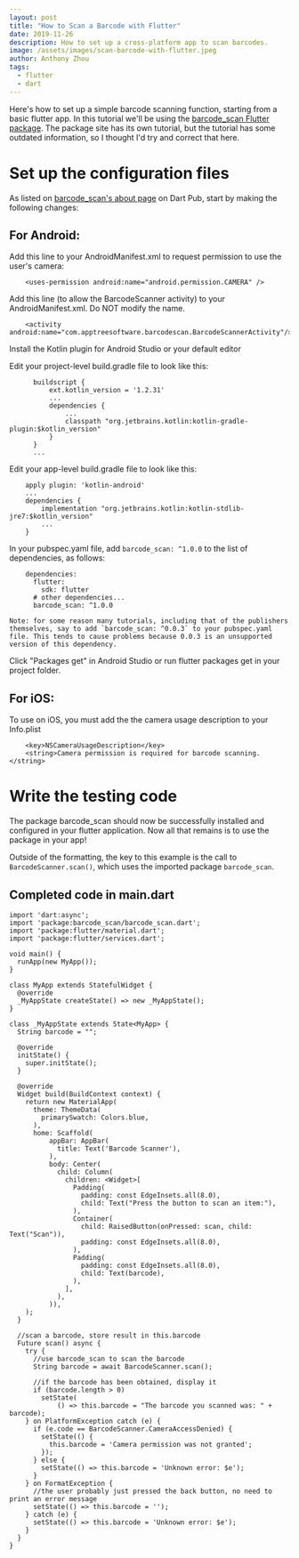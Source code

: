 ```yaml
---
layout: post
title: "How to Scan a Barcode with Flutter"
date: 2019-11-26
description: How to set up a cross-platform app to scan barcodes.
image: /assets/images/scan-barcode-with-flutter.jpeg
author: Anthony Zhou
tags:
  - flutter
  - dart
---
```


Here's how to set up a simple barcode scanning function, starting from a basic flutter app. In this tutorial we'll be using the [barcode_scan Flutter package](https://pub.dev/packages/barcode_scan). The package site has its own tutorial, but the tutorial has some outdated information, so I thought I'd try and correct that here.

# Set up the configuration files
As listed on [barcode_scan's about page](https://pub.dev/packages/barcode_scan) on Dart Pub, start by making the following changes:

## For Android:

Add this line to your AndroidManifest.xml to request permission to use the user's camera:

        <uses-permission android:name="android.permission.CAMERA" />

Add this line (to allow the BarcodeScanner activity) to your AndroidManifest.xml. Do NOT modify the name.

        <activity android:name="com.apptreesoftware.barcodescan.BarcodeScannerActivity"/>

Install the Kotlin plugin for Android Studio or your default editor

Edit your project-level build.gradle file to look like this:

          buildscript {
              ext.kotlin_version = '1.2.31'
              ...
              dependencies {
                  ...
                  classpath "org.jetbrains.kotlin:kotlin-gradle-plugin:$kotlin_version"
              }
          }
          ...

Edit your app-level build.gradle file to look like this:

        apply plugin: 'kotlin-android'
        ...
        dependencies {
            implementation "org.jetbrains.kotlin:kotlin-stdlib-jre7:$kotlin_version"
            ...
        }

In your pubspec.yaml file, add `barcode_scan: ^1.0.0` to the list of dependencies, as follows:

        dependencies:
          flutter:
            sdk: flutter
          # other dependencies...
          barcode_scan: ^1.0.0

    Note: for some reason many tutorials, including that of the publishers themselves, say to add `barcode_scan: ^0.0.3` to your pubspec.yaml file. This tends to cause problems because 0.0.3 is an unsupported version of this dependency.

Click "Packages get" in Android Studio or run flutter packages get in your project folder.

## For iOS:
To use on iOS, you must add the the camera usage description to your Info.plist

        <key>NSCameraUsageDescription</key>
        <string>Camera permission is required for barcode scanning.</string>


# Write the testing code
The package barcode_scan should now be successfully installed and configured in your flutter application. Now all that remains is to use the package in your app!

Outside of the formatting, the key to this example is the call to `BarcodeScanner.scan()`, which uses the imported package `barcode_scan`.

## Completed code in main.dart
```
import 'dart:async';
import 'package:barcode_scan/barcode_scan.dart';
import 'package:flutter/material.dart';
import 'package:flutter/services.dart';

void main() {
  runApp(new MyApp());
}

class MyApp extends StatefulWidget {
  @override
  _MyAppState createState() => new _MyAppState();
}

class _MyAppState extends State<MyApp> {
  String barcode = "";

  @override
  initState() {
    super.initState();
  }

  @override
  Widget build(BuildContext context) {
    return new MaterialApp(
      theme: ThemeData(
        primarySwatch: Colors.blue,
      ),
      home: Scaffold(
          appBar: AppBar(
            title: Text('Barcode Scanner'),
          ),
          body: Center(
            child: Column(
              children: <Widget>[
                Padding(
                  padding: const EdgeInsets.all(8.0),
                  child: Text("Press the button to scan an item:"),
                ),
                Container(
                  child: RaisedButton(onPressed: scan, child: Text("Scan")),
                  padding: const EdgeInsets.all(8.0),
                ),
                Padding(
                  padding: const EdgeInsets.all(8.0),
                  child: Text(barcode),
                ),
              ],
            ),
          )),
    );
  }

  //scan a barcode, store result in this.barcode
  Future scan() async {
    try {
      //use barcode_scan to scan the barcode
      String barcode = await BarcodeScanner.scan();

      //if the barcode has been obtained, display it
      if (barcode.length > 0)
        setState(
            () => this.barcode = "The barcode you scanned was: " + barcode);
    } on PlatformException catch (e) {
      if (e.code == BarcodeScanner.CameraAccessDenied) {
        setState(() {
          this.barcode = 'Camera permission was not granted';
        });
      } else {
        setState(() => this.barcode = 'Unknown error: $e');
      }
    } on FormatException {
      //the user probably just pressed the back button, no need to print an error message
      setState(() => this.barcode = '');
    } catch (e) {
      setState(() => this.barcode = 'Unknown error: $e');
    }
  }
}
```
